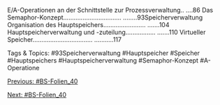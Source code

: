 E/A-Operationen an der Schnittstelle zur Prozessverwaltung.. ....86
Das Semaphor-Konzept................................. ........93Speicherverwaltung
Organisation des Hauptspeichers........................ .......104
Hauptspeicherverwaltung und -zuteilung................. .......110
Virtueller Speicher.................................. ...........117

   Tags & Topics:
   #93Speicherverwaltung
   #Hauptspeicher
   #Speicher
   #Hauptspeichers
   #Hauptspeicherverwaltung
   #Semaphor-Konzept
   #A-Operatione

[Previous: #BS-Folien_40](BS-Folien_40.md)

[Next: #BS-Folien_40](BS-Folien_40.md)